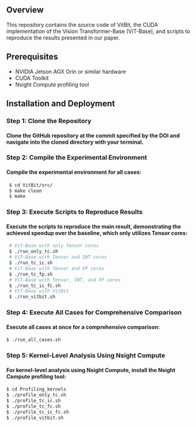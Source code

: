 ## Overview
This repository contains the source code of VitBit, the CUDA implementation of the Vision Transformer-Base (ViT-Base), and scripts to reproduce the results presented in our paper.

## Prerequisites
- NVIDIA Jetson AGX Orin or similar hardware
- CUDA Toolkit
- Nsight Compute profiling tool

## Installation and Deployment

### Step 1: Clone the Repository
#### Clone the GitHub repository at the commit specified by the DOI and navigate into the cloned directory with your terminal.

### Step 2: Compile the Experimental Environment
#### Compile the experimental environment for all cases:
```sh
 $ cd VitBit/src/
 $ make clean
 $ make
```

### Step 3: Execute Scripts to Reproduce Results
#### Execute the scripts to reproduce the main result, demonstrating the achieved speedup over the baseline, which only utilizes Tensor cores:
```sh
 # ViT-Base with only Tensor cores
 $ ./run_only_tc.sh
 # ViT-Base with Tensor and INT cores
 $ ./run_tc_ic.sh
 # ViT-Base with Tensor and FP cores
 $ ./run_tc_fp.sh
 # ViT-Base with Tensor, INT, and FP cores
 $ ./run_tc_ic_fc.sh
 # ViT-Base with VitBit
 $ ./run_vitbit.sh
```

### Step 4: Execute All Cases for Comprehensive Comparison
#### Execute all cases at once for a comprehensive comparison:
```sh
$ ./run_all_cases.sh
```

### Step 5: Kernel-Level Analysis Using Nsight Compute
#### For kernel-level analysis using Nsight Compute, install the Nsight Compute profiling tool:
```sh
$ cd Profiling_kernels
$ ./profile_only_tc.sh
$ ./profile_tc_ic.sh
$ ./profile_tc_fc.sh
$ ./profile_tc_ic_fc.sh
$ ./profile_vitbit.sh
```

